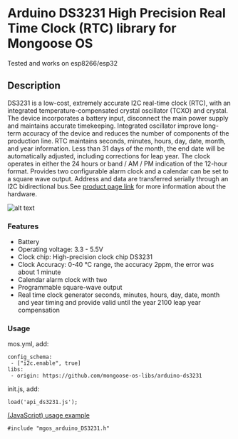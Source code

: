 Arduino DS3231 High Precision Real Time Clock (RTC) library for Mongoose OS
=========

Tested and works on esp8266/esp32

## Description
DS3231 is a low-cost, extremely accurate I2C real-time clock (RTC), with an integrated temperature-compensated crystal oscillator (TCXO) and crystal. The device incorporates a battery input, disconnect the main power supply and maintains accurate timekeeping. Integrated oscillator improve long-term accuracy of the device and reduces the number of components of the production line.
RTC maintains seconds, minutes, hours, day, date, month, and year information. Less than 31 days of the month, the end date will be automatically adjusted, including corrections for leap year. The clock operates in either the 24 hours or band / AM / PM indication of the 12-hour format. Provides two configurable alarm clock and a calendar can be set to a square wave output. Address and data are transferred serially through an I2C bidirectional bus.See [product page link](https://www.adafruit.com/product/3013) for more information about the hardware.

![alt text](https://cdn-shop.adafruit.com/970x728/3013-02.jpg)

### Features
* Battery
* Operating voltage: 3.3 - 5.5V
* Clock chip: High-precision clock chip DS3231
* Clock Accuracy: 0-40 °C range, the accuracy 2ppm, the error was about 1 minute
* Calendar alarm clock with two
* Programmable square-wave output
* Real time clock generator seconds, minutes, hours, day, date, month and year timing and provide valid until the year 2100 leap year compensation

### Usage

mos.yml, add:
```
config_schema:
 - ["i2c.enable", true]
libs:
 - origin: https://github.com/mongoose-os-libs/arduino-ds3231
 ```
init.js, add:
```
load('api_ds3231.js');
```
[ (JavaScript) usage example](https://github.com/mongoose-os-apps/example-arduino-ds3231-js)

```
#include "mgos_arduino_DS3231.h" 
```

